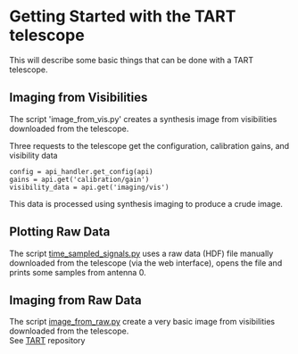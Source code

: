 # Getting Started with the TART telescope

This will describe some basic things that can be done with a TART telescope. 

## Imaging from Visibilities

The script 'image_from_vis.py' creates  a synthesis image from visibilities downloaded from the telescope.

Three requests to the telescope get the configuration, calibration gains, and visibility data

    config = api_handler.get_config(api)
    gains = api.get('calibration/gain')
    visibility_data = api.get('imaging/vis')
    
This data is processed using synthesis imaging to produce a crude image.

## Plotting Raw Data

The script 
[time_sampled_signals.py](https://github.com/tmolteno/TART/blob/master/doc/getting_started/time_sampled_signals.py)
uses a raw data (HDF) file manually downloaded from the telescope
(via the web interface), opens the file and prints some samples from antenna 0.


## Imaging from Raw Data

The script
[image_from_raw.py](https://github.com/tmolteno/TART/blob/master/doc/getting_started/image_from_raw.py)
create  a very basic image from visibilities downloaded from the telescope.    
See [TART](https://github.com/tmolteno/TART) repository
